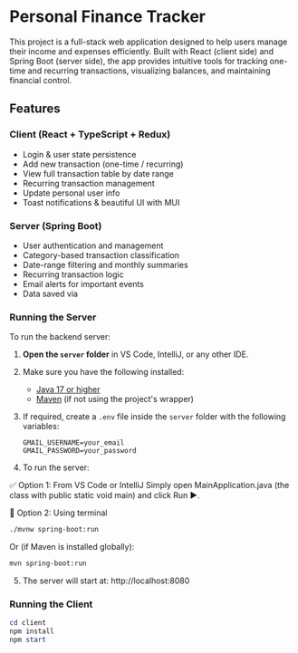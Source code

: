 # Personal Finance Tracker 

This project is a full-stack web application designed to help users manage their income and expenses efficiently. Built with React (client side) and Spring Boot (server side), the app provides intuitive tools for tracking one-time and recurring transactions, visualizing balances, and maintaining financial control.

##  Features

###  Client (React + TypeScript + Redux)
-  Login & user state persistence
-  Add new transaction (one-time / recurring)
-  View full transaction table by date range
-  Recurring transaction management
-  Update personal user info
-  Toast notifications & beautiful UI with MUI

### Server (Spring Boot)
-  User authentication and management
-  Category-based transaction classification
-  Date-range filtering and monthly summaries
-  Recurring transaction logic
-  Email alerts for important events
-  Data saved via

### Running the Server 

To run the backend server:

1. **Open the `server` folder** in VS Code, IntelliJ, or any other IDE.

2. Make sure you have the following installed:

   - [Java 17 or higher](https://adoptium.net/)
   - [Maven](https://maven.apache.org/) (if not using the project's wrapper)

3. If required, create a `.env` file inside the `server` folder with the following variables:

   ```env
   GMAIL_USERNAME=your_email
   GMAIL_PASSWORD=your_password
   
4. To run the server:

✅ Option 1: From VS Code or IntelliJ
Simply open MainApplication.java (the class with public static void main) and click Run ▶️.

 🧪 Option 2: Using terminal
 
```bash
./mvnw spring-boot:run
```

Or (if Maven is installed globally):

```bash
mvn spring-boot:run
```

5. The server will start at: http://localhost:8080

### Running the Client

```powershell
cd client
npm install
npm start

